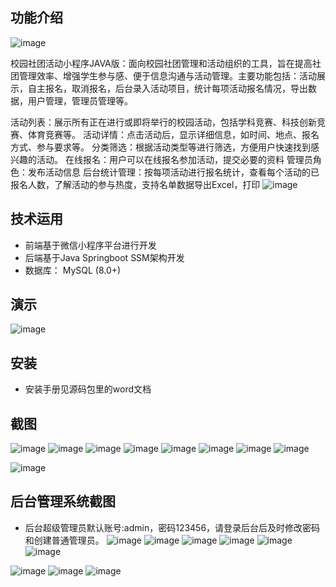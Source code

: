 ## 功能介绍 

![image](https://github.com/user-attachments/assets/3611c43a-1572-4fea-8cb4-efb510ace0d9)

 校园社团活动小程序JAVA版：面向校园社团管理和活动组织的工具，旨在提高社团管理效率、增强学生参与感、便于信息沟通与活动管理。主要功能包括：活动展示，自主报名，取消报名，后台录入活动项目，统计每项活动报名情况，导出数据，用户管理，管理员管理等。

活动列表：展示所有正在进行或即将举行的校园活动，包括学科竞赛、科技创新竞赛、体育竞赛等。
活动详情：点击活动后，显示详细信息，如时间、地点、报名方式、参与要求等。
分类筛选：根据活动类型等进行筛选，方便用户快速找到感兴趣的活动。
在线报名：用户可以在线报名参加活动，提交必要的资料
管理员角色：发布活动信息
后台统计管理：按每项活动进行报名统计，查看每个活动的已报名人数，了解活动的参与热度，支持名单数据导出Excel，打印
![image](https://github.com/user-attachments/assets/26df916e-50ea-4577-99f2-d93e116ea560)

## 技术运用
- 前端基于微信小程序平台进行开发
- 后端基于Java Springboot SSM架构开发
- 数据库： MySQL (8.0+) 


## 演示 
 ![image](https://github.com/user-attachments/assets/5023a6a6-b27f-427d-a99f-458f30682743)



## 安装

- 安装手册见源码包里的word文档 


## 截图
![image](https://github.com/user-attachments/assets/7fee73a8-4196-4eb4-9f03-68cc92dc76ba)
![image](https://github.com/user-attachments/assets/341661f0-2ba6-472f-88a2-aa4b422c3bf4)
![image](https://github.com/user-attachments/assets/2c423b9c-0daa-4b99-b428-38d1dba406b9)
![image](https://github.com/user-attachments/assets/d5a042cf-6a09-489d-b820-e37a8d16c1a3)
![image](https://github.com/user-attachments/assets/52636412-95bc-42fc-9edb-77cc23d425bb)
![image](https://github.com/user-attachments/assets/82d9ceab-b89f-4bb8-aa5b-02e0bb017c2a)
![image](https://github.com/user-attachments/assets/63da3e5d-4b15-40aa-9801-f04e044fb459)
![image](https://github.com/user-attachments/assets/889d6123-5ff7-44b0-9082-0df3d2af2087)

 ![image](https://github.com/user-attachments/assets/24dfc18f-81a5-4268-9594-6ec1ae6e2b60)


## 后台管理系统截图 
- 后台超级管理员默认账号:admin，密码123456，请登录后台后及时修改密码和创建普通管理员。
![image](https://github.com/user-attachments/assets/71ffbcb6-40eb-40d2-b558-100f482ba7e7)
![image](https://github.com/user-attachments/assets/06ddaab4-c585-437c-950f-e3125472dc10)
![image](https://github.com/user-attachments/assets/32c3301a-e740-43f2-96e4-01ba310b763b)
![image](https://github.com/user-attachments/assets/0b633712-0031-4051-9c32-d1dcfbce4ed8)
![image](https://github.com/user-attachments/assets/46a3d814-655d-4f20-a879-363a2da7fcde)
![image](https://github.com/user-attachments/assets/2a263ca4-dcb3-48ca-a815-f49fd286409a)

 ![image](https://github.com/user-attachments/assets/26d91a84-15a8-42e8-9afa-a56ef5803e0b)
![image](https://github.com/user-attachments/assets/34778c90-2f11-4791-a226-bdc1f607168c)
![image](https://github.com/user-attachments/assets/a587bec6-ff11-4fbf-a75f-54de2075987d)
